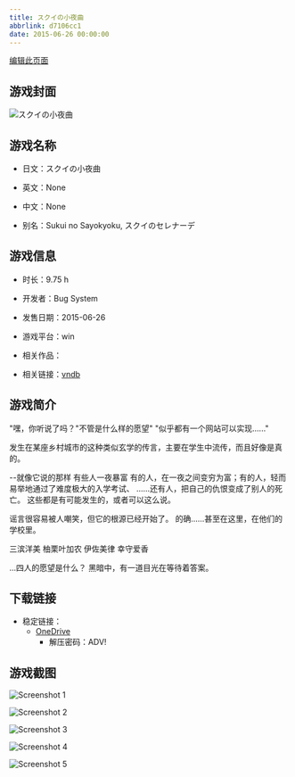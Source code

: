 ```yaml
---
title: スクイの小夜曲
abbrlink: d7106cc1
date: 2015-06-26 00:00:00
---
```

[编辑此页面](https://github.com/ACG-3/ADV3-source/blob/main/source/_posts/games/%E3%82%B9%E3%82%AF%E3%82%A4%E3%81%AE%E5%B0%8F%E5%A4%9C%E6%9B%B2.md)

## 游戏封面

![スクイの小夜曲](https://pan.timero.xyz/onedrive/img_lib_001/%E3%82%B9%E3%82%AF%E3%82%A4%E3%81%AE%E5%B0%8F%E5%A4%9C%E6%9B%B2_cover.avif)


## 游戏名称

- 日文：スクイの小夜曲
- 英文：None
- 中文：None

- 别名：Sukui no Sayokyoku, スクイのセレナーデ


## 游戏信息

- 时长：9.75 h
- 开发者：Bug System
- 发售日期：2015-06-26
- 游戏平台：win
- 相关作品：

- 相关链接：[vndb](https://vndb.org/v16895)


## 游戏简介

"嘿，你听说了吗？"不管是什么样的愿望" "似乎都有一个网站可以实现......"

发生在某座乡村城市的这种类似玄学的传言，主要在学生中流传，而且好像是真的。

--就像它说的那样
有些人一夜暴富
有的人，在一夜之间变穷为富；有的人，轻而易举地通过了难度极大的入学考试、
......还有人，把自己的仇恨变成了别人的死亡。
这些都是有可能发生的，或者可以这么说。

谣言很容易被人嘲笑，但它的根源已经开始了。
的确......甚至在这里，在他们的学校里。

三滨洋美
柚栗叶加农
伊佐美律
幸守爱香

...四人的愿望是什么？
黑暗中，有一道目光在等待着答案。




## 下载链接

- 稳定链接：
    - [OneDrive](https://pan.timero.xyz/onedrive/adv_lib_001/%E3%82%B9%E3%82%AF%E3%82%A4%E3%81%AE%E5%B0%8F%E5%A4%9C%E6%9B%B2)
        - 解压密码：ADV!



## 游戏截图


![Screenshot 1](https://pan.timero.xyz/onedrive/img_lib_001/%E3%82%B9%E3%82%AF%E3%82%A4%E3%81%AE%E5%B0%8F%E5%A4%9C%E6%9B%B2_Screenshot_1.avif)

![Screenshot 2](https://pan.timero.xyz/onedrive/img_lib_001/%E3%82%B9%E3%82%AF%E3%82%A4%E3%81%AE%E5%B0%8F%E5%A4%9C%E6%9B%B2_Screenshot_2.avif)

![Screenshot 3](https://pan.timero.xyz/onedrive/img_lib_001/%E3%82%B9%E3%82%AF%E3%82%A4%E3%81%AE%E5%B0%8F%E5%A4%9C%E6%9B%B2_Screenshot_3.avif)

![Screenshot 4](https://pan.timero.xyz/onedrive/img_lib_001/%E3%82%B9%E3%82%AF%E3%82%A4%E3%81%AE%E5%B0%8F%E5%A4%9C%E6%9B%B2_Screenshot_4.avif)

![Screenshot 5](https://pan.timero.xyz/onedrive/img_lib_001/%E3%82%B9%E3%82%AF%E3%82%A4%E3%81%AE%E5%B0%8F%E5%A4%9C%E6%9B%B2_Screenshot_5.avif)


